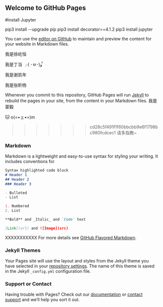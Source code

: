 ## Welcome to GitHub Pages

#install Jupyter

pip3 install --upgrade pip
pip3 install decorator==4.1.2
pip3 install jupyter   


You can use the [editor on GitHub](https://github.com/MHM18/hm18/edit/master/README.md) to maintain and preview the content for your website in Markdown files.

我是徐屹恒

我是丁当 ╭( ･ㅂ･)و ̑̑

我是谢凯年

我是张昕杨


Whenever you commit to this repository, GitHub Pages will run [Jekyll](https://jekyllrb.com/) to rebuild the pages in your site, from the content in your Markdown files.
我是蒙毅

🐱 o(=•ェ•=)m
>>>>>>> cd28c5f491f1f60bbcbb9e6f1798bc980fcdcec1
请多指教~
### Markdown

Markdown is a lightweight and easy-to-use syntax for styling your writing. It includes conventions for

```markdown
Syntax highlighted code block
# Header 1
## Header 2
### Header 3

- Bulleted
- List

1. Numbered
2. List

**Bold** and _Italic_ and `Code` text

[Link](url) and ![Image](src)
```
XXXXXXXXXXX
For more details see [GitHub Flavored Markdown](https://guides.github.com/features/mastering-markdown/).

### Jekyll Themes

Your Pages site will use the layout and styles from the Jekyll theme you have selected in your [repository settings](https://github.com/MHM18/hm18/settings). The name of this theme is saved in the Jekyll `_config.yml` configuration file.

### Support or Contact

Having trouble with Pages? Check out our [documentation](https://help.github.com/categories/github-pages-basics/) or [contact support](https://github.com/contact) and we’ll help you sort it out.
